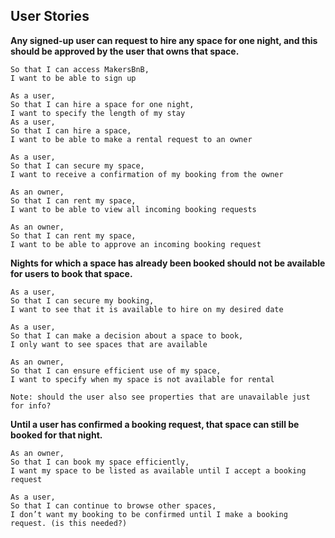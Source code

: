 
User Stories
------

**Any signed-up user can request to hire any space for one night, and this should be approved by the user that owns that space.**

```As a user,
So that I can access MakersBnB,
I want to be able to sign up

As a user,
So that I can hire a space for one night,
I want to specify the length of my stay
As a user,
So that I can hire a space,
I want to be able to make a rental request to an owner

As a user,
So that I can secure my space,
I want to receive a confirmation of my booking from the owner

As an owner,
So that I can rent my space,
I want to be able to view all incoming booking requests

As an owner,
So that I can rent my space,
I want to be able to approve an incoming booking request
```

**Nights for which a space has already been booked should not be available for users to book that space.**

```
As a user,
So that I can secure my booking,
I want to see that it is available to hire on my desired date

As a user,
So that I can make a decision about a space to book,
I only want to see spaces that are available  

As an owner,
So that I can ensure efficient use of my space,
I want to specify when my space is not available for rental

Note: should the user also see properties that are unavailable just for info?
```

**Until a user has confirmed a booking request, that space can still be booked for that night.**

```
As an owner,
So that I can book my space efficiently,
I want my space to be listed as available until I accept a booking request

As a user, 
So that I can continue to browse other spaces,
I don’t want my booking to be confirmed until I make a booking request. (is this needed?)
```

